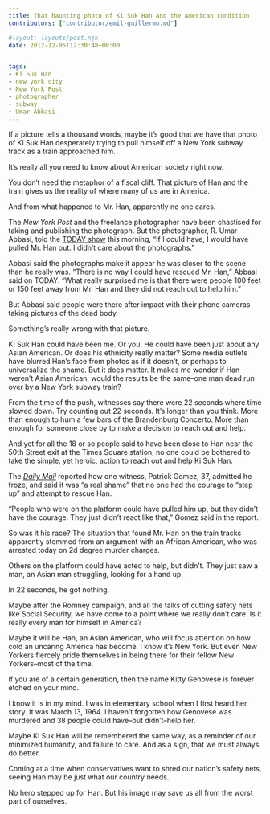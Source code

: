 ```yaml
---
title: That haunting photo of Ki Suk Han and the American condition
contributors: ["contributor/emil-guillermo.md"]

#layout: layouts/post.njk
date: 2012-12-05T12:30:48+00:00


tags:
- Ki Suk Han
- new york city
- New York Post
- photographer
- subway
- Umar Abbasi
---
```


If a picture tells a thousand words, maybe it’s good that we have that photo of
Ki Suk Han desperately trying to pull himself off a New York subway track as a
train approached him.

It’s really all you need to know about American society right now.

You don’t need the metaphor of a fiscal cliff. That picture of Han and the train
gives us the reality of where many of us are in America.

And from what happened to Mr. Han, apparently no one cares.

The _New York Post_ and the freelance photographer have been chastised for
taking and publishing the photograph. But the photographer, R. Umar Abbasi, told
the [TODAY show](https://on.today.com/Vkdnpb) this morning, “If I could have, I
would have pulled Mr. Han out. I didn’t care about the photographs.”

Abbasi said the photographs make it appear he was closer to the scene than he
really was. “There is no way I could have rescued Mr. Han,” Abbasi said on
TODAY. “What really surprised me is that there were people 100 feet or 150 feet
away from Mr. Han and they did not reach out to help him.”

But Abbasi said people were there after impact with their phone cameras taking
pictures of the dead body.

Something’s really wrong with that picture.

Ki Suk Han could have been me. Or you. He could have been just about any Asian
American. Or does his ethnicity really matter? Some media outlets have blurred
Han’s face from photos as if it doesn’t, or perhaps to universalize the shame.
But it does matter. It makes me wonder if Han weren’t Asian American, would the
results be the same–one man dead run over by a New York subway train?

From the time of the push, witnesses say there were 22 seconds where time slowed
down. Try counting out 22 seconds. It’s longer than you think. More than enough
to hum a few bars of the Brandenburg Concerto. More than enough for someone
close by to make a decision to reach out and help.

And yet for all the 18 or so people said to have been close to Han near the 50th
Street exit at the Times Square station, no one could be bothered to take the
simple, yet heroic, action to reach out and help Ki Suk Han.

The _[Daily
Mail](https://www.dailymail.co.uk/news/article-2243344/R-Umar-Abbasi-New-York-Post-photographer-claims-help-doomed-subway-rider.html)_
reported how one witness, Patrick Gomez, 37, admitted he froze, and said it was
“a real shame” that no one had the courage to “step up” and attempt to rescue
Han.

“People who were on the platform could have pulled him up, but they didn’t have
the courage. They just didn’t react like that,” Gomez said in the report.

So was it his race? The situation that found Mr. Han on the train tracks
apparently stemmed from an argument with an African American, who was arrested
today on 2d degree murder charges.

Others on the platform could have acted to help, but didn’t. They just saw a
man, an Asian man struggling, looking for a hand up.

In 22 seconds, he got nothing.

Maybe after the Romney campaign, and all the talks of cutting safety nets like
Social Security, we have come to a point where we really don’t care. Is it
really every man for himself in America?

Maybe it will be Han, an Asian American, who will focus attention on how cold an
uncaring America has become. I know it’s New York. But even New Yorkers fiercely
pride themselves in being there for their fellow New Yorkers–most of the time.

If you are of a certain generation, then the name Kitty Genovese is forever
etched on your mind.

I know it is in my mind. I was in elementary school when I first heard her
story. It was March 13, 1964. I haven’t forgotten how Genovese was murdered and
38 people could have–but didn’t–help her.

Maybe Ki Suk Han will be remembered the same way, as a reminder of our minimized
humanity, and failure to care. And as a sign, that we must always do better.

Coming at a time when conservatives want to shred our nation’s safety nets,
seeing Han may be just what our country needs.

No hero stepped up for Han. But his image may save us all from the worst part of
ourselves.
